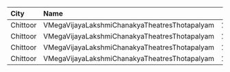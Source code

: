 | City     | Name                                          |  Time | Type      | Price | Capacity | Booked |
| :------- | :-------------------------------------------- | ----: | :-------- | ----: | -------: | -----: |
| Chittoor | VMegaVijayaLakshmiChanakyaTheatresThotapalyam | 11:10 | Gold      |  110₹ |      262 |    153 |
| Chittoor | VMegaVijayaLakshmiChanakyaTheatresThotapalyam | 11:10 | Executive |   70₹ |       54 |     27 |
| Chittoor | VMegaVijayaLakshmiChanakyaTheatresThotapalyam | 18:35 | Gold      |  110₹ |      262 |    131 |
| Chittoor | VMegaVijayaLakshmiChanakyaTheatresThotapalyam | 18:35 | Executive |   70₹ |       54 |     27 |